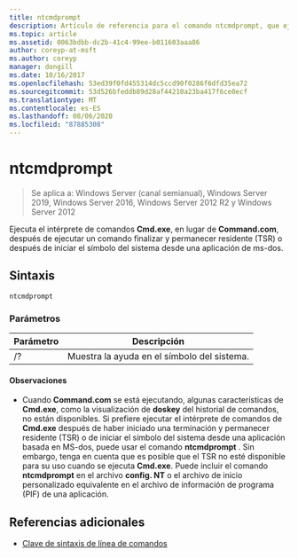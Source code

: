 ```yaml
---
title: ntcmdprompt
description: Artículo de referencia para el comando ntcmdprompt, que ejecuta el intérprete de comandos **Cmd.exe**, en lugar de **Command.com**, después de ejecutar un comando finalizar y permanecer residente (TSR) o después de iniciar el símbolo del sistema desde una aplicación de ms-dos.
ms.topic: article
ms.assetid: 0063bdbb-dc2b-41c4-99ee-b011603aaa86
author: coreyp-at-msft
ms.author: coreyp
manager: dongill
ms.date: 10/16/2017
ms.openlocfilehash: 53ed39f0fd455314dc5ccd90f0286f6dfd35ea72
ms.sourcegitcommit: 53d526bfeddb89d28af44210a23ba417f6ce0ecf
ms.translationtype: MT
ms.contentlocale: es-ES
ms.lasthandoff: 08/06/2020
ms.locfileid: "87885308"
---
```

# <a name="ntcmdprompt"></a>ntcmdprompt

> Se aplica a: Windows Server (canal semianual), Windows Server 2019, Windows Server 2016, Windows Server 2012 R2 y Windows Server 2012

Ejecuta el intérprete de comandos **Cmd.exe**, en lugar de **Command.com**, después de ejecutar un comando finalizar y permanecer residente (TSR) o después de iniciar el símbolo del sistema desde una aplicación de ms-dos.

## <a name="syntax"></a>Sintaxis

```
ntcmdprompt
```

### <a name="parameters"></a>Parámetros

| Parámetro | Descripción |
| --------- | ----------- |
| /? | Muestra la ayuda en el símbolo del sistema. |

#### <a name="remarks"></a>Observaciones

- Cuando **Command.com** se está ejecutando, algunas características de **Cmd.exe**, como la visualización de **doskey** del historial de comandos, no están disponibles. Si prefiere ejecutar el intérprete de comandos de **Cmd.exe** después de haber iniciado una terminación y permanecer residente (TSR) o de iniciar el símbolo del sistema desde una aplicación basada en MS-dos, puede usar el comando **ntcmdprompt** . Sin embargo, tenga en cuenta que es posible que el TSR no esté disponible para su uso cuando se ejecuta **Cmd.exe**. Puede incluir el comando **ntcmdprompt** en el archivo **config. NT** o el archivo de inicio personalizado equivalente en el archivo de información de programa (PIF) de una aplicación.

## <a name="additional-references"></a>Referencias adicionales

- [Clave de sintaxis de línea de comandos](command-line-syntax-key.md)
